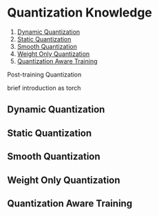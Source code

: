 Quantization Knowledge
==========================================

1. [Dynamic Quantization](#dynamic-quantization)
2. [Static Quantization](#static-quantization)
3. [Smooth Quantization](#smooth-quantization)
4. [Weight Only Quantization](#weight-only-quantization)
5. [Quantization Aware Training](#quantization-aware-training)


Post-training Quantization

brief introduction as torch

## Dynamic Quantization


## Static Quantization


## Smooth Quantization


## Weight Only Quantization


## Quantization Aware Training
